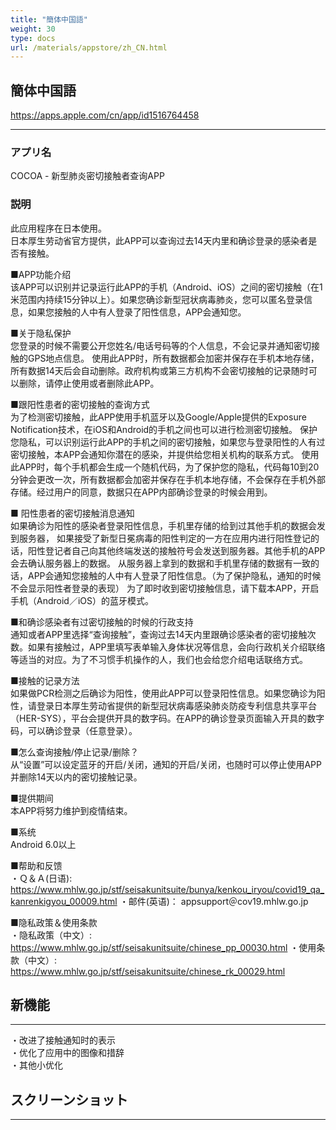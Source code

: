 ```yaml
---
title: "簡体中国語"
weight: 30
type: docs
url: /materials/appstore/zh_CN.html
---
```


## 簡体中国語

https://apps.apple.com/cn/app/id1516764458

----

### アプリ名
COCOA - 新型肺炎密切接触者查询APP

### 説明

此应用程序在日本使用。  
日本厚生劳动省官方提供，此APP可以查询过去14天内里和确诊登录的感染者是否有接触。

■APP功能介绍  
该APP可以识别并记录运行此APP的手机（Android、iOS）之间的密切接触（在1米范围内持续15分钟以上）。如果您确诊新型冠状病毒肺炎，您可以匿名登录信息，如果您接触的人中有人登录了阳性信息，APP会通知您。

■关于隐私保护  
您登录的时候不需要公开您姓名/电话号码等的个人信息，不会记录并通知密切接触的GPS地点信息。
使用此APP时，所有数据都会加密并保存在手机本地存储，所有数据14天后会自动删除。政府机构或第三方机构不会密切接触的记录随时可以删除，请停止使用或者删除此APP。

■跟阳性患者的密切接触的查询方式  
为了检测密切接触，此APP使用手机蓝牙以及Google/Apple提供的Exposure Notification技术，在iOS和Android的手机之间也可以进行检测密切接触。
保护您隐私，可以识别运行此APP的手机之间的密切接触，如果您与登录阳性的人有过密切接触，本APP会通知你潜在的感染，并提供给您相关机构的联系方式。
使用此APP时，每个手机都会生成一个随机代码，为了保护您的隐私，代码每10到20分钟会更改一次，所有数据都会加密并保存在手机本地存储，不会保存在手机外部存储。经过用户的同意，数据只在APP内部确诊登录的时候会用到。

■ 阳性患者的密切接触消息通知  
如果确诊为阳性的感染者登录阳性信息，手机里存储的给到过其他手机的数据会发到服务器，
如果接受了新型日冕病毒的阳性判定的一方在应用内进行阳性登记的话，阳性登记者自己向其他终端发送的接触符号会发送到服务器。其他手机的APP会去确认服务器上的数据。
从服务器上拿到的数据和手机里存储的数据有一致的话，APP会通知您接触的人中有人登录了阳性信息。（为了保护隐私，通知的时候不会显示阳性者登录的表现）
为了即时收到密切接触信息，请下载本APP，开启手机（Android／iOS）的蓝牙模式。

■和确诊感染者有过密切接触的时候的行政支持  
通知或者APP里选择“查询接触”，查询过去14天内里跟确诊感染者的密切接触次数。如果有接触过，APP里填写表单输入身体状况等信息，会向行政机关介绍联络等适当的对应。为了不习惯手机操作的人，我们也会给您介绍电话联络方式。

■接触的记录方法  
如果做PCR检测之后确诊为阳性，使用此APP可以登录阳性信息。如果您确诊为阳性，请登录日本厚生劳动省提供的新型冠状病毒感染肺炎防疫专利信息共享平台（HER-SYS），平台会提供开具的数字码。在APP的确诊登录页面输入开具的数字码，可以确诊登录（任意登录）。

■怎么查询接触/停止记录/删除？  
从“设置”可以设定蓝牙的开启/关闭，通知的开启/关闭，也随时可以停止使用APP并删除14天以内的密切接触记录。

■提供期间  
本APP将努力维护到疫情结束。

■系统  
Android 6.0以上

■帮助和反馈  
・Ｑ＆Ａ(日语): https://www.mhlw.go.jp/stf/seisakunitsuite/bunya/kenkou_iryou/covid19_qa_kanrenkigyou_00009.html
・邮件(英语)： appsupport＠cov19.mhlw.go.jp

■隐私政策＆使用条款  
・隐私政策（中文）: https://www.mhlw.go.jp/stf/seisakunitsuite/chinese_pp_00030.html
・使用条款（中文）: https://www.mhlw.go.jp/stf/seisakunitsuite/chinese_rk_00029.html


## 新機能

----

・改进了接触通知时的表示  
・优化了应用中的图像和措辞  
・其他小优化  

## スクリーンショット

----
